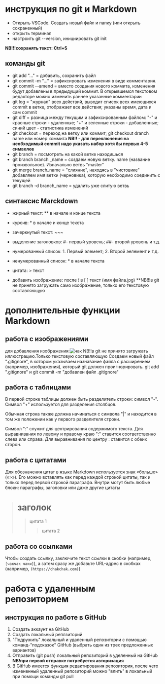 # инструкция по git и Markdown #
* Открыть VSCode. Создать новый файл и папку (или открыть сохраненный)
* открыть терминал
* настроить git --version, инициировать git init

 **NB!!!сохранять текст: Ctrl+S**


## команды git ##
* git add "..." = добавить, сохранить файл
* git commit -m "..." = зафиксировать изменения в виде комментария.
* git commit --amend = вместо создания нового коммита, изменения будут добавлены в предыдущий коммит. В открывшемся текстовом редакторе можно изменить раннее указанные комментарии
* git log = "журнал" всех действий, выводит список всех имеющихся commit в ветке, отображает все действия; указаны время, дата и сам commit 
* git diff = разница между текущим и зафиксированным файлом: "-" и красные строки - удаленные; "+" и зеленные строки - добавленные; синий цвет - статистика изменений
* git checkout = переход на ветку или коммит; git checkout dranch name или номер коммита **NB!! - для переключения на необходимый commit надо указать набор хотя бы первых 4-5 символов**
* git branch = посмотреть на какой ветке находишься
* git branch branch _name = создаем новую ветку. name (название произвольное). Изначально ветвь "master" 
* git merge branch_name = "слияние", находясь в "чистовике" добавляем имя ветки (черновика), которую необходимо соединить с текущей 
* git branch -d branch_name = удалить уже слитую ветвь

## синтаксис Marckdown ##
* жирный текст: ** в начале и конце текста

* курсив: * в начале и конце текста

* зачеркнутый текст: ~~~

* выделение заголовков: #- первый уровень; ##- второй уровень и т.д.


* нумерованный список: 1. Первый элемент; 2. Второй эелемент и т.д.

* ненумерованный список: * в начале текста

* цитата: > текст

* добавить изображение: после *!* в [ ] текст (имя файла.jpg) **NB!!!в git не принято загружать само изображение, только его текстовую составляющую
# дополнительные функции Markdown

## работа с изображениями
для добавления изображения:![чак](чак.jpg)
NB!!в git не принято загружать иллюстрацию.Только текстовую составляющую
Создаем новый файл ".gitignore", в котором указываем назнавание файла с расширением (например, изображения), который git должен проигнорировать. git add ".gitignore" и git commit -m "добавлен файл .gitignore"
## работа с таблицами
В первой строке таблицы должен быть разделитель строки: символ "-". Символ "+" используется для разделения столбцов.

Обычная строка также должна начинаться с символа "|" и находится в том же положении как у первого разделителя строки.

Символ ":" служит для центрирования содержимого текста. Для выравнивания по левому и правому краю ":" ставится соответственно слева или справа. Для выравнивания по центру : ставится с обеих сторон.
## работа с цитатами
Для обозначения цитат в языке Markdown используется знак «больше» («>»). Его можно вставлять как перед каждой строкой цитаты, так и только перед первой строкой параграфа. Внутри могут быть любые блоки: параграфы, заголовки или даже другие цитаты
> # заголок
>> цитата 1
>>> цитата 2
## работа со ссылками
Чтобы создать ссылку, заключите текст ссылки в скобки (например, `[чакчак чаки]`), а затем сразу же добавьте URL-адрес в скобках (например, `(https://chakchak.com)`)

# работа с удаленным репозиторием
## инструкция по работе в GitHub
1. Cоздать аккаунт на GitHub
2. Создать локальный реплзиторий
3. "Подружить" локальный и удаленный репозитории с помощью команд-"подсказок" GitHub (выбрать один из трех предложенных вариантов)
4. Отправить (git push) локальный репозиторий в уделенный на GitHub 
**NB!при первой отправке потребуется авторизация**
5. В GitHub имеется функция редактирования репозитория, после чего измененный удаленный репозиторий можно "влить" в локальный при помощи команды git pull

